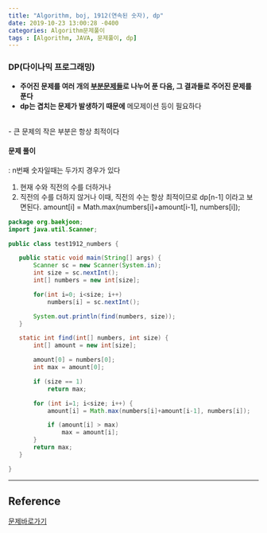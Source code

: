 ```yaml
---
title: "Algorithm, boj, 1912(연속된 숫자), dp"
date: 2019-10-23 13:00:28 -0400
categories: Algorithm문제풀이
tags : [Algorithm, JAVA, 문제풀이, dp]
---
```

### DP(다이나믹 프로그래밍)
- <b>주어진 문제를 여러 개의 <u>부분문제들</u>로 나누어 푼 다음, 그 결과들로 주어진 문제를 푼다</b>
- <b>dp는 겹치는 문제가 발생하기 때문에</b> 메모제이션 등이 필요하다
<br>
- 큰 문제의 작은 부분은 항상 최적이다

#### 문제 풀이
: n번째 숫자일때는 두가지 경우가 있다
1. 현재 수와 직전의 수를 더하거나
2. 직전의 수를 더하지 않거나
이때, 직전의 수는 항상 최적이므로 dp[n-1] 이라고 보면된다.
amount[i] = Math.max(numbers[i]+amount[i-1], numbers[i]);
 ```java
package org.baekjoon;
import java.util.Scanner;

public class test1912_numbers {

	public static void main(String[] args) {
		Scanner sc = new Scanner(System.in);
		int size = sc.nextInt();
		int[] numbers = new int[size];

		for(int i=0; i<size; i++)
			numbers[i] = sc.nextInt();

		System.out.println(find(numbers, size));
	}

	static int find(int[] numbers, int size) {
		int[] amount = new int[size];

		amount[0] = numbers[0];
		int max = amount[0];

		if (size == 1)
			return max;

		for (int i=1; i<size; i++) {
			amount[i] = Math.max(numbers[i]+amount[i-1], numbers[i]);

			if (amount[i] > max)
				max = amount[i];
		}
		return max;
	}

}
 ```

---
## Reference
[문제바로가기](https://www.acmicpc.net/problem/1912)
